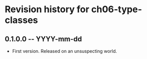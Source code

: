 # Revision history for ch06-type-classes

## 0.1.0.0 -- YYYY-mm-dd

* First version. Released on an unsuspecting world.
